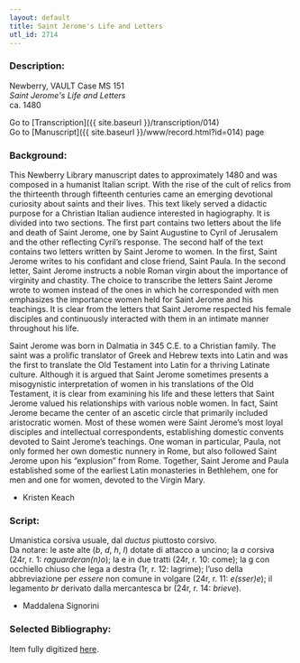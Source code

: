 ```yaml
---
layout: default
title: Saint Jerome's Life and Letters
utl_id: 2714
---
```


###  Description:

Newberry, VAULT Case MS 151<br>
_Saint Jerome's Life and Letters_<br>
ca. 1480

Go to [Transcription]({{ site.baseurl }}/transcription/014)<br>
Go to [Manuscript]({{ site.baseurl }}/www/record.html?id=014) page 

###  Background:

This Newberry Library manuscript dates to approximately 1480 and was composed in a humanist Italian script. With the rise of the cult of relics from the thirteenth through fifteenth centuries came an emerging devotional curiosity about saints and their lives. This text likely served a didactic purpose for a Christian Italian audience interested in hagiography. It is divided into two sections. The first part contains two letters about the life and death of Saint Jerome, one by Saint Augustine to Cyril of Jerusalem and the other reflecting Cyril’s response. The second half of the text contains two letters written by Saint Jerome to women. In the first, Saint Jerome writes to his confidant and close friend, Saint Paula. In the second letter, Saint Jerome instructs a noble Roman virgin about the importance of virginity and chastity. The choice to transcribe the letters Saint Jerome wrote to women instead of the ones in which he corresponded with men emphasizes the importance women held for Saint Jerome and his teachings. It is clear from the letters that Saint Jerome respected his female disciples and continuously interacted with them in an intimate manner throughout his life.

Saint Jerome was born in Dalmatia in 345 C.E. to a Christian family. The saint was a prolific translator of Greek and Hebrew texts into Latin and was the first to translate the Old Testament into Latin for a thriving Latinate culture. Although it is argued that Saint Jerome sometimes presents a misogynistic interpretation of women in his translations of the Old Testament, it is clear from examining his life and these letters that Saint Jerome valued his relationships with various noble women. In fact, Saint Jerome became the center of an ascetic circle that primarily included aristocratic women. Most of these women were Saint Jerome’s most loyal disciples and intellectual correspondents, establishing domestic convents devoted to Saint Jerome’s teachings. One woman in particular, Paula, not only formed her own domestic nunnery in Rome, but also followed Saint Jerome upon his “explusion” from Rome. Together, Saint Jerome and Paula established some of the earliest Latin monasteries in Bethlehem, one for men and one for women, devoted to the Virgin Mary.
-  Kristen Keach

###  Script:

Umanistica corsiva usuale, dal _ductus_ piuttosto corsivo.<br>
Da notare: le aste alte (_b_, _d_, _h_, _l_) dotate di attacco a uncino; la _a_ corsiva (24r, r. 1: _raguarderan(n)o_); la e in due tratti (24r, r. 10: come); la g con occhiello chiuso che lega a destra (1r, r. 12: lagrime); l’uso della abbreviazione per _essere_ non comune in volgare (24r, r. 11: _e(sser)e_); il legamento _br_ derivato dalla mercantesca br (24r, r. 14: _brieve_).<br>
- Maddalena Signorini

###  Selected Bibliography:

Item fully digitized [here](http://collections.carli.illinois.edu/cdm/ref/collection/nby_dig/id/12976).

